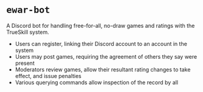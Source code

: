 # `ewar-bot`

A Discord bot for handling free-for-all, no-draw games and ratings with the TrueSkill system.

* Users can register, linking their Discord account to an account in the system
* Users may post games, requiring the agreement of others they say were present
* Moderators review games, allow their resultant rating changes to take effect, and issue penalties
* Various querying commands allow inspection of the record by all
